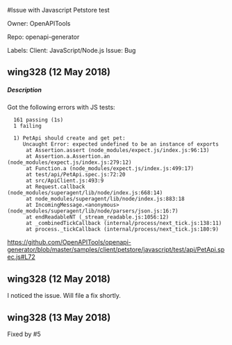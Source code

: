 #Issue with Javascript Petstore test

Owner: OpenAPITools

Repo: openapi-generator

Labels: Client: JavaScript/Node.js Issue: Bug 

## wing328 (12 May 2018)

##### Description

Got the following errors with JS tests:

```
  161 passing (1s)
  1 failing

  1) PetApi should create and get pet:
     Uncaught Error: expected undefined to be an instance of exports
      at Assertion.assert (node_modules/expect.js/index.js:96:13)
      at Assertion.a.Assertion.an (node_modules/expect.js/index.js:279:12)
      at Function.a (node_modules/expect.js/index.js:499:17)
      at test/api/PetApi.spec.js:72:20
      at src/ApiClient.js:493:9
      at Request.callback (node_modules/superagent/lib/node/index.js:668:14)
      at node_modules/superagent/lib/node/index.js:883:18
      at IncomingMessage.<anonymous> (node_modules/superagent/lib/node/parsers/json.js:16:7)
      at endReadableNT (_stream_readable.js:1056:12)
      at _combinedTickCallback (internal/process/next_tick.js:138:11)
      at process._tickCallback (internal/process/next_tick.js:180:9)
```

https://github.com/OpenAPITools/openapi-generator/blob/master/samples/client/petstore/javascript/test/api/PetApi.spec.js#L72





## wing328 (12 May 2018)

I noticed the issue. Will file a fix shortly.

## wing328 (13 May 2018)

Fixed by #5 

